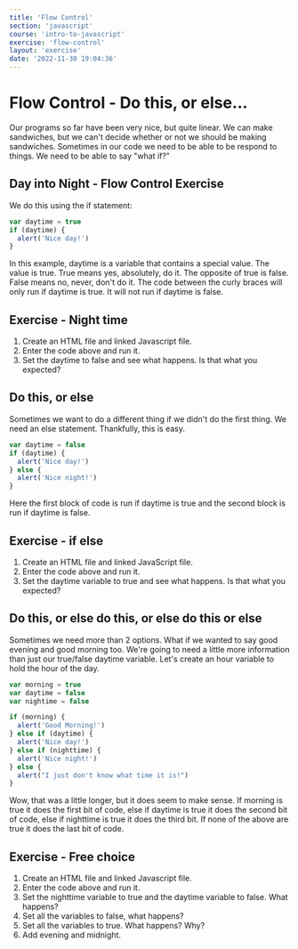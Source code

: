 ```yaml
---
title: 'Flow Control'
section: 'javascript'
course: 'intro-to-javascript'
exercise: 'flow-control'
layout: 'exercise'
date: '2022-11-30 19:04:36'
---
```


# Flow Control - Do this, or else...

Our programs so far have been very nice, but quite linear. We can make sandwiches, but we can't decide whether or not we should be making sandwiches. Sometimes in our code we need to be able to be respond to things. We need to be able to say "what if?"

## Day into Night - Flow Control Exercise

We do this using the if statement:

```js
var daytime = true
if (daytime) {
  alert('Nice day!')
}
```

In this example, daytime is a variable that contains a special value. The value is true. True means yes, absolutely, do it. The opposite of true is false. False means no, never, don't do it. The code between the curly braces will only run if daytime is true. It will not run if daytime is false.

## Exercise - Night time

1. Create an HTML file and linked Javascript file.
2. Enter the code above and run it.
3. Set the daytime to false and see what happens. Is that what you expected?

## Do this, or else

Sometimes we want to do a different thing if we didn't do the first thing. We need an else statement. Thankfully, this is easy.

```js
var daytime = false
if (daytime) {
  alert('Nice day!')
} else {
  alert('Nice night!')
}
```

Here the first block of code is run if daytime is true and the second block is run if daytime is false.

## Exercise - if else

1. Create an HTML file and linked JavaScript file.
2. Enter the code above and run it.
3. Set the daytime variable to true and see what happens. Is that what you expected?

## Do this, or else do this, or else do this or else

Sometimes we need more than 2 options. What if we wanted to say good evening and good morning too. We're going to need a little more information than just our true/false daytime variable. Let's create an hour variable to hold the hour of the day.

```js
var morning = true
var daytime = false
var nightime = false

if (morning) {
  alert('Good Morning!')
} else if (daytime) {
  alert('Nice day!')
} else if (nighttime) {
  alert('Nice night!')
} else {
  alert("I just don't know what time it is!")
}
```

Wow, that was a little longer, but it does seem to make sense. If morning is true it does the first bit of code, else if daytime is true it does the second bit of code, else if nighttime is true it does the third bit. If none of the above are true it does the last bit of code.

## Exercise - Free choice

1. Create an HTML file and linked Javascript file.
2. Enter the code above and run it.
3. Set the nighttime variable to true and the daytime variable to false. What happens?
4. Set all the variables to false, what happens?
5. Set all the variables to true. What happens? Why?
6. Add evening and midnight.
